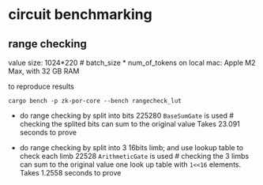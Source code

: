 # circuit benchmarking
## range checking
value size: 1024*220 # batch_size * num_of_tokens
on local mac: Apple M2 Max, with 32 GB RAM

to reproduce results
```
cargo bench -p zk-por-core --bench rangecheck_lut
```

- do range checking by split into bits
225280 `BaseSumGate` is used # checking the splited bits can sum to the original value
Takes 23.091 seconds to prove

- do range checking by split into 3 16bits limb; and use lookup table to check each limb
22528 `ArithmeticGate` is used # checking the 3 limbs can sum to the original value
one look up table with `1<<16` elements.
Takes 1.2558 seconds to prove